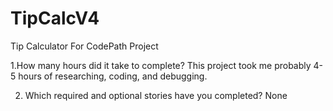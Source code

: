 TipCalcV4
=========

Tip Calculator For CodePath Project

1.How many hours did it take to complete?
This project took me probably 4-5 hours of researching, coding, and debugging.

2. Which required and optional stories have you completed?
None
